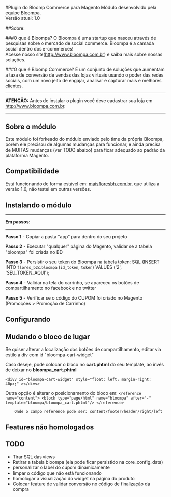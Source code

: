 #Plugin do Bloomp Commerce para Magento
Módulo desenvolvido pela equipe Bloompa.  
Versão atual: 1.0

##Sobre:

###O que é Bloompa?
O Bloompa é uma startup que nasceu através de pesquisas sobre o mercado de social commerce. Bloompa é a camada social dentro dos e-commerces!  
Acesse nosso site(<http://www.bloompa.com.br>) e saiba mais sobre nossas soluções.

###O que é Bloomp Commerce?
É um conjunto de soluções que aumentam a taxa de conversão de vendas das lojas virtuais usando o poder das redes sociais, com um novo jeito de engajar, analisar e capturar mais e melhores clientes.


***
**ATENÇÃO:** Antes de instalar o plugin você deve cadastrar sua loja em <http://www.bloompa.com.br>.
***


## Sobre o módulo
Este módulo foi forkeado do módulo enviado pelo time da própria Bloompa, porém ele precisou de algumas mudanças para funcionar, e ainda precisa de MUITAS mudanças  (ver TODO abaixo)  para ficar adequado ao padrão da plataforma Magento.


## Compatibilidade
Está funcionando de forma estável em: [maisfloresbh.com.br](http://www.maisfloresbh.com.br), que utiliza a versão 1.6, não testei em outras versões.

## Instalando o módulo
***
**Em passos:**
***

**Passo 1** - Copiar a pasta "app" para dentro do seu projeto

**Passo 2** - Executar "qualquer" página do Magento, validar se a tabela "bloompa" foi criada no BD

**Passo 3** - Persistir o seu token do Bloompa na tabela token: SQL (INSERT INTO `flores_b2c`.`bloompa` (`id_token`, `token`) VALUES ('2', 'SEU_TOKEN_AQUI');

**Passo 4** - Validar na tela do carrinho, se apareceu os botões de compartilhamento no facebook e no twitter

**Passo 5** - Verificar se o código do CUPOM foi criado no Magento (Promoções >  Promoção de Carrinho)

## Configurando

## Mudando o bloco de lugar

Se quiser alterar a localização dos botões de compartilhamento, editar via estilo a div com id "bloompa-cart-widget"

Caso deseje, pode colocar o bloco no **cart.phtml** do seu template, ao invés de deixar no **bloompa_cart.phtml**

`
<divv id="bloompa-cart-widget" style="float: left; margin-right: 40px;" ></divv>
`

Outra opção é alterar o posicionamento do bloco em:
`
        <reference name="content">
            <block type="page/html" name="bloompa" after="-" template="bloompa/bloompa_cart.phtml"/>
        </reference>      
`
  
        Onde o campo reference pode ser: content/footer/header/right/left

## Features não homologados

## TODO
- Tirar SQL das views
- Retirar a tabela bloompa (ela pode ficar persistido na core_config_data)
- personalizar o label do cupom dinamicamente
- limpar o código que não está funcionando 
- homologar a visualização do widget na página do produto
- Colocar feature de validar conversão no código de finalização da compra